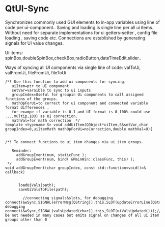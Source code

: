 # QtUI-Sync
Synchronizes commonly used GUI elements to in-app variables using line of code per ui-component..
Saving and loading is single line per all ui items.
Without need for separate implementations for ui getters-setter , config file loading , saving code etc.
Connections are established by generating signals for UI value changes.

 Ui items:  spinBox,doubleSpinBox,checkBox,radioButton,dateTimeEdit,slider..
 
 Ways of syncing all UI components via single line of code: valToUi, valFromUi,  fileFromUi,   fileToUi


    /*! Use this function to add ui components for syncing.
       uiItem=ptr to UI component
       setVar=varaible to sync to ui inputs
       groupIndex=Useful for groupin Ui components to call assigned functions of the groups.
       mathOpForUi=to correct for ui component and connected variable format differences ,
       for exampe if variable is 0-1 and UI format is 0-100% could use ...,multip,100) as UI correction.
       mathVal=for math correction  */
    template <typename S> void addUiItem(QObject*uiItem,S&setVar,char groupIndex=0,uiItemMath mathOpForUi=noCorrection,double mathVal=0){
    

    /*! To connect functions to ui item changes via ui item groups.
      
       Reminder:
         addGroupEvent(num, staticFunc );
         addGroupEvent(num, bind( &MainWin::classFunc, this) );
     */
    void addGroupEvent(char groupIndex, const std::function<void()>& callback)
       

          loadUiVals(path);
          saveUiValsToFile(path);
         
            //connecting signals&slots, for debugging
    connect(&wSync,SIGNAL(errorMsg(QString)),this,SLOT(updateErrorLine(QString)));//for debugging
    connect(&wSync,SIGNAL(valsUpdated(char)),this,SLOT(uiValsUpdated()));//might be not needed in many cases but emits signal on changes of all ui item groups other than 0
   
